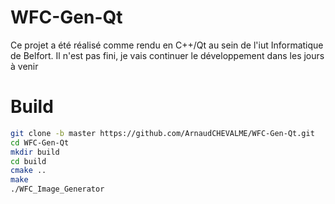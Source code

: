 # WFC-Gen-Qt

Ce projet a été réalisé comme rendu en C++/Qt au sein de l'iut Informatique de Belfort.
Il n'est pas fini, je vais continuer le développement dans les jours à venir

# Build

```sh
git clone -b master https://github.com/ArnaudCHEVALME/WFC-Gen-Qt.git
cd WFC-Gen-Qt
mkdir build
cd build
cmake ..
make
./WFC_Image_Generator
```
